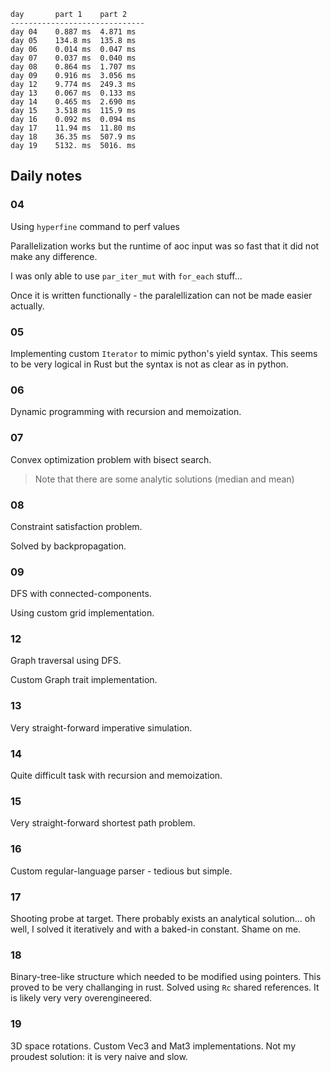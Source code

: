 ```
day       part 1    part 2    
------------------------------
day 04    0.887 ms  4.871 ms  
day 05    134.8 ms  135.8 ms  
day 06    0.014 ms  0.047 ms  
day 07    0.037 ms  0.040 ms  
day 08    0.864 ms  1.707 ms  
day 09    0.916 ms  3.056 ms  
day 12    9.774 ms  249.3 ms  
day 13    0.067 ms  0.133 ms  
day 14    0.465 ms  2.690 ms  
day 15    3.518 ms  115.9 ms  
day 16    0.092 ms  0.094 ms  
day 17    11.94 ms  11.80 ms  
day 18    36.35 ms  507.9 ms  
day 19    5132. ms  5016. ms
```

## Daily notes

### 04
Using `hyperfine` command to perf values

Parallelization works but the runtime of aoc input was so fast that it did not make any difference.

I was only able to use `par_iter_mut` with `for_each` stuff...

Once it is written functionally - the paralellization can not be made easier actually.

### 05

Implementing custom `Iterator` to mimic python's yield syntax.
This seems to be very logical in Rust but the syntax is not as clear as in python.

### 06

Dynamic programming with recursion and memoization.

### 07

Convex optimization problem with bisect search.

> Note that there are some analytic solutions (median and mean)

### 08

Constraint satisfaction problem.

Solved by backpropagation.

### 09

DFS with connected-components.

Using custom grid implementation.


### 12

Graph traversal using DFS.

Custom Graph trait implementation.


### 13

Very straight-forward imperative simulation.


### 14

Quite difficult task with recursion and memoization.


### 15

Very straight-forward shortest path problem.

### 16

Custom regular-language parser - tedious but simple.

### 17

Shooting probe at target. There probably exists an analytical solution... 
oh well, I solved it iteratively and with a baked-in constant. Shame on me.

### 18

Binary-tree-like structure which needed to be modified using pointers.
This proved to be very challanging in rust.
Solved using `Rc` shared references.
It is likely very very overengineered.

### 19

3D space rotations. Custom Vec3 and Mat3 implementations. 
Not my proudest solution: it is very naive and slow.
